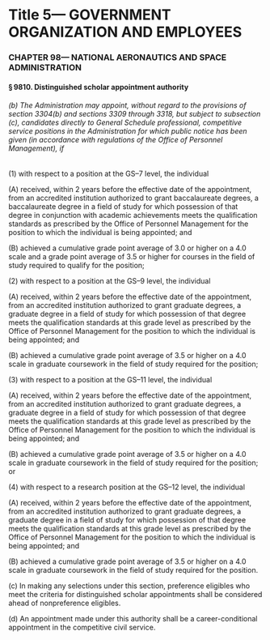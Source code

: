 
# Title 5— GOVERNMENT ORGANIZATION AND EMPLOYEES
### CHAPTER 98— NATIONAL AERONAUTICS AND SPACE ADMINISTRATION
#### § 9810. Distinguished scholar appointment authority
###### (b) The Administration may appoint, without regard to the provisions of section 3304(b) and sections 3309 through 3318, but subject to subsection (c), candidates directly to General Schedule professional, competitive service positions in the Administration for which public notice has been given (in accordance with regulations of the Office of Personnel Management), if

(1) with respect to a position at the GS–7 level, the individual

(A) received, within 2 years before the effective date of the appointment, from an accredited institution authorized to grant baccalaureate degrees, a baccalaureate degree in a field of study for which possession of that degree in conjunction with academic achievements meets the qualification standards as prescribed by the Office of Personnel Management for the position to which the individual is being appointed; and

(B) achieved a cumulative grade point average of 3.0 or higher on a 4.0 scale and a grade point average of 3.5 or higher for courses in the field of study required to qualify for the position;

(2) with respect to a position at the GS–9 level, the individual

(A) received, within 2 years before the effective date of the appointment, from an accredited institution authorized to grant graduate degrees, a graduate degree in a field of study for which possession of that degree meets the qualification standards at this grade level as prescribed by the Office of Personnel Management for the position to which the individual is being appointed; and

(B) achieved a cumulative grade point average of 3.5 or higher on a 4.0 scale in graduate coursework in the field of study required for the position;

(3) with respect to a position at the GS–11 level, the individual

(A) received, within 2 years before the effective date of the appointment, from an accredited institution authorized to grant graduate degrees, a graduate degree in a field of study for which possession of that degree meets the qualification standards at this grade level as prescribed by the Office of Personnel Management for the position to which the individual is being appointed; and

(B) achieved a cumulative grade point average of 3.5 or higher on a 4.0 scale in graduate coursework in the field of study required for the position; or

(4) with respect to a research position at the GS–12 level, the individual

(A) received, within 2 years before the effective date of the appointment, from an accredited institution authorized to grant graduate degrees, a graduate degree in a field of study for which possession of that degree meets the qualification standards at this grade level as prescribed by the Office of Personnel Management for the position to which the individual is being appointed; and

(B) achieved a cumulative grade point average of 3.5 or higher on a 4.0 scale in graduate coursework in the field of study required for the position.

(c) In making any selections under this section, preference eligibles who meet the criteria for distinguished scholar appointments shall be considered ahead of nonpreference eligibles.

(d) An appointment made under this authority shall be a career-conditional appointment in the competitive civil service.
